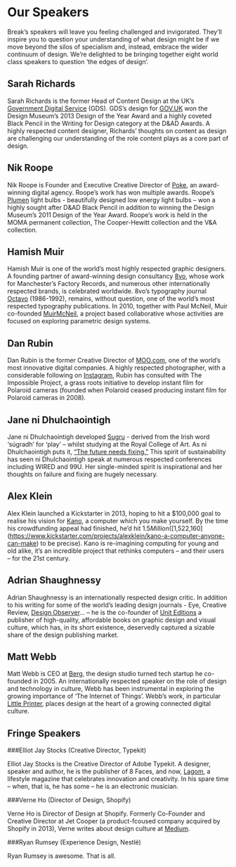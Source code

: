 Our Speakers
============

Break’s speakers will leave you feeling challenged and invigorated. They’ll inspire you to question your understanding of what design might be if we move beyond the silos of specialism and, instead, embrace the wider continuum of design. We’re delighted to be bringing together eight world class speakers to question ‘the edges of design’.


Sarah Richards
--------------

Sarah Richards is the former Head of Content Design at the UK’s [Government Digital Service](https://gds.blog.gov.uk) (GDS). GDS’s design for [GOV.UK](https://www.gov.uk) won the Design Museum’s 2013 Design of the Year Award and a highly coveted Black Pencil in the Writing for Design category at the D&AD Awards. A highly respected content designer, Richards’ thoughts on content as design are challenging our understanding of the role content plays as a core part of design.


Nik Roope
---------

Nik Roope is Founder and Executive Creative Director of [Poke](http://www.pokelondon.com), an award-winning digital agency. Roope’s work has won multiple awards. Roope’s [Plumen](http://plumen.com) light bulbs - beautifully designed low energy light bulbs – won a highly sought after D&AD Black Pencil in addition to winning the Design Museum’s 2011 Design of the Year Award. Roope’s work is held in the MOMA permanent collection, The Cooper-Hewitt collection and the V&A collection.


Hamish Muir
-----------

Hamish Muir is one of the world’s most highly respected graphic designers. A founding partner of award-winning design consultancy [8vo](http://www.hamishmuir.com/8vo.html), whose work for Manchester’s Factory Records, and numerous other internationally respected brands, is celebrated worldwide. 8vo’s typography journal [Octavo](http://www.hamishmuir.com/octavo.html) (1986-1992), remains, without question, one of the world’s most respected typography publications. In 2010, together with Paul McNeil, Muir co-founded [MuirMcNeil](http://www.muirmcneil.com), a project based collaborative whose activities are focused on exploring parametric design systems.


Dan Rubin
---------

Dan Rubin is the former Creative Director of [MOO.com](http://uk.moo.com), one of the world’s most innovative digital companies. A highly respected photographer, with a considerable following on [Instagram](http://instagram.com/danrubin), Rubin has consulted with The Impossible Project, a grass roots initiative to develop instant film for Polaroid cameras (founded when Polaroid ceased producing instant film for Polaroid cameras in 2008).


Jane ni Dhulchaointigh
----------------------

Jane ni Dhulchaointigh developed [Sugru](http://sugru.com) - derived from the Irish word ‘súgradh’ for ‘play’ – whilst studying at the Royal College of Art. As ni Dhulchaointigh puts it, [“The future needs fixing.”](https://vimeo.com/55348050) This spirit of sustainability has seen ni Dhulchaointigh speak at numerous respected conferences including WIRED and 99U. Her single-minded spirit is inspirational and her thoughts on failure and fixing are hugely necessary.


Alex Klein
----------

Alex Klein launched a Kickstarter in 2013, hoping to hit a $100,000 goal to realise his vision for [Kano](http://www.kano.me), a computer which you make yourself. By the time his crowdfunding appeal had finished, he’d hit $1.5 Million ([$1,522,160](https://www.kickstarter.com/projects/alexklein/kano-a-computer-anyone-can-make) to be precise). Kano is re-imagining computing for young and old alike, it’s an incredible project that rethinks computers – and their users – for the 21st century.


Adrian Shaughnessy
------------------

Adrian Shaughnessy is an internationally respected design critic. In addition to his writing for some of the world’s leading design journals - Eye, Creative Review, [Design Observer](http://designobserver.com/author.html?author=817)… – he is the co-founder of [Unit Editions](http://uniteditions.com) a publisher of high-quality, affordable books on graphic design and visual culture, which has, in its short existence, deservedly captured a sizable share of the design publishing market.


Matt Webb
---------
Matt Webb is CEO at [Berg](http://bergcloud.com), the design studio turned tech startup he co-founded in 2005. An internationally respected speaker on the role of design and technology in culture, Webb has been instrumental in exploring the growing importance of ‘The Internet of Things’. Webb’s work, in particular [Little Printer](http://littleprinter.com), places design at the heart of a growing connected digital culture.


Fringe Speakers
---------------

###Elliot Jay Stocks (Creative Director, Typekit)

Elliot Jay Stocks is the Creative Director of Adobe Typekit. A designer, speaker and author, he is the publisher of 8 Faces, and now, [Lagom](http://blog.readlagom.com), a lifestyle magazine that celebrates innovation and creativity. In his spare time – when, that is, he has some – he is an electronic musician.


###Verne Ho (Director of Design, Shopify)

Verne Ho is Director of Design at Shopify. Formerly Co-Founder and Creative Director at Jet Cooper (a product-fcoused company acquired by Shopify in 2013), Verne writes about design culture at [Medium](https://medium.com/@verneho).


###Ryan Rumsey (Experience Design, Nestlé)

Ryan Rumsey is awesome. That is all.
